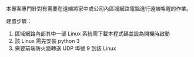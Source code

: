 本專案專門針對有需要在遠端將家中或公司內區域網路電腦進行遠端喚醒的作業。

建置步驟：
  1. 區域網路內部其中一部 Linux 系統需下載本程式碼並設為開機時啟動
  2. 該 Linux 需先安裝 python 3
  3. 需要前端防火牆轉送 UDP 埠號 9 到該 Linux
